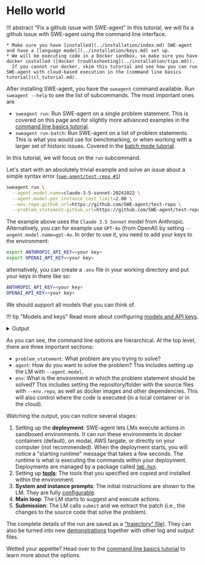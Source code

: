# Hello world

!!! abstract "Fix a github issue with SWE-agent"
    In this tutorial, we will fix a github issue with SWE-agent using the command line interface.

    * Make sure you have [installed](../installation/index.md) SWE-agent and have a [language model](../installation/keys.md) set up.
    * We will be executing code in a Docker sandbox, so make sure you have docker installed ([docker troubleshooting](../installation/tips.md)).
      If you cannot run docker, skim this tutorial and see how you can run SWE-agent with cloud-based execution in the [command line basics tutorial](cl_tutorial.md).

After installing SWE-agent, you have the `sweagent` command available. Run `sweagent --help` to see the list of subcommands.
The most important ones are

* `sweagent run`: Run SWE-agent on a single problem statement. This is covered on this page and for slightly more advanced examples in the [command line basics tutorial](cl_tutorial.md).
* `sweagent run-batch`: Run SWE-agent on a list of problem statements. This is what you would use for benchmarking, or when
  working with a larger set of historic issues. Covered in the [batch mode tutorial](batch_mode.md).

In this tutorial, we will focus on the `run` subcommand.

Let's start with an absolutely trivial example and solve an issue about a simple syntax error ([`swe-agent/test-repo #1`](https://github.com/SWE-agent/test-repo/issues/1))

```bash
sweagent run \
  --agent.model.name=claude-3-5-sonnet-20241022 \
  --agent.model.per_instance_cost_limit=2.00 \
  --env.repo.github_url=https://github.com/SWE-agent/test-repo \
  --problem_statement.github_url=https://github.com/SWE-agent/test-repo/issues/1
```

The example above uses the `Claude 3.5 Sonnet` model from Anthropic. Alternatively, you can for example use `GPT-4o` (from OpenAI)
by setting `--angent.model.name=gpt-4o`.
In order to use it, you need to add your keys to the environment:

```bash
export ANTHROPIC_API_KEY=<your key>
export OPENAI_API_KEY=<your key>
```

alternatively, you can create a `.env` file in your working directory and put your keys in there like so:

```bash
ANTHROPIC_API_KEY=<your key>
OPENAI_API_KEY=<your key>
```

We should support all models that you can think of.

!!! tip "Models and keys"
    Read more about configuring [models and API keys](../installation/keys.md).

<details>
<summary>Output</summary>

```
--8<-- "docs/usage/hello_world_output.txt"
```
</details>

As you can see, the command line options are hierarchical. At the top level, there are three important sections:

* `problem_statement`: What problem are you trying to solve?
* `agent`: How do you want to solve the problem? This includes setting up the LM with `--agent.model`.
* `env`: What is the environment in which the problem statement should be solved?
  This includes setting the repository/folder with the source files with `--env.repo`, as well as docker images and other dependencies.
  This will also control where the code is executed (in a local container or in the cloud).


Watching the output, you can notice several stages:

1. Setting up the **deployment**: SWE-agent lets LMs execute actions in sandboxed environments. It can run these environments
   in docker containers (default), on modal, AWS fargate, or directly on your computer (not recommended).
   When the deployment starts, you will notice a "starting runtime" message that takes a few seconds. The runtime is
   what is executing the commands within your deployment.
   Deployments are managed by a package called [`SWE-ReX`](https://swe-rex.com/latest/).
2. Setting up [**tools**](../config/tools.md): The tools that you specified are copied and installed within the environment.
3. **System and instance prompts**: The initial instructions are shown to the LM. They are fully [configurable](../config/templates.md).
4. **Main loop**: The LM starts to suggest and execute actions.
5. **Submission**: The LM calls `submit` and we extract the patch (i.e., the changes to the source code that solve the problem).

The complete details of the run are saved as a ["trajectory" file](trajectories.md)). They can also be turned into new [demonstrations](../config/demonstrations.md) together with other log and output files.

Wetted your appetite? Head over to the [command line basics tutorial](cl_tutorial.md) to learn more about the options.